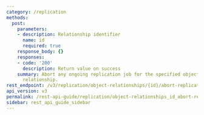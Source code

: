 ```yaml
---
category: /replication
methods:
  post:
    parameters:
    - description: Relationship identifier
      name: id
      required: true
    response_body: {}
    responses:
    - code: '200'
      description: Return value on success
    summary: Abort any ongoing replication job for the specified object replication
      relationship.
rest_endpoint: /v3/replication/object-relationships/{id}/abort-replication
api_version: v3
permalink: /rest-api-guide/replication/object-relationships_id_abort-replication.html
sidebar: rest_api_guide_sidebar
---
```

